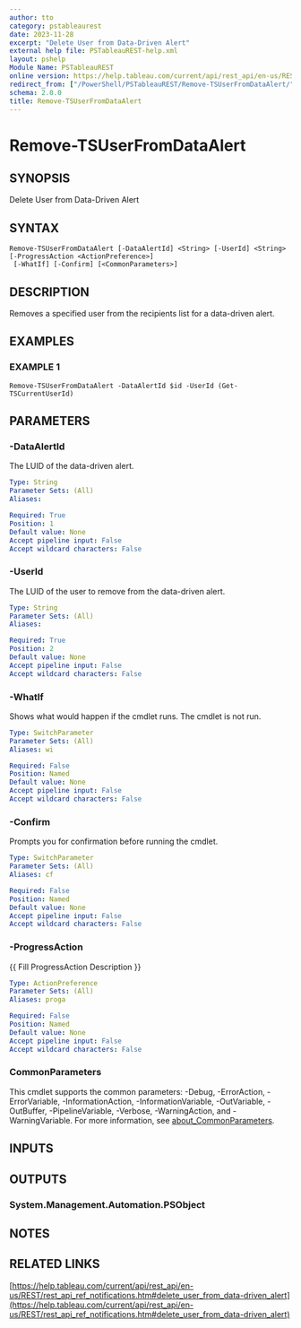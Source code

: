 ```yaml
---
author: tto
category: pstableaurest
date: 2023-11-28
excerpt: "Delete User from Data-Driven Alert"
external help file: PSTableauREST-help.xml
layout: pshelp
Module Name: PSTableauREST
online version: https://help.tableau.com/current/api/rest_api/en-us/REST/rest_api_ref_notifications.htm#delete_user_from_data-driven_alert
redirect_from: ["/PowerShell/PSTableauREST/Remove-TSUserFromDataAlert/", "/PowerShell/PSTableauREST/remove-tsuserfromdataalert/", "/PowerShell/remove-tsuserfromdataalert/"]
schema: 2.0.0
title: Remove-TSUserFromDataAlert
---
```


# Remove-TSUserFromDataAlert

## SYNOPSIS
Delete User from Data-Driven Alert

## SYNTAX

```
Remove-TSUserFromDataAlert [-DataAlertId] <String> [-UserId] <String> [-ProgressAction <ActionPreference>]
 [-WhatIf] [-Confirm] [<CommonParameters>]
```

## DESCRIPTION
Removes a specified user from the recipients list for a data-driven alert.

## EXAMPLES

### EXAMPLE 1
```
Remove-TSUserFromDataAlert -DataAlertId $id -UserId (Get-TSCurrentUserId)
```

## PARAMETERS

### -DataAlertId
The LUID of the data-driven alert.

```yaml
Type: String
Parameter Sets: (All)
Aliases:

Required: True
Position: 1
Default value: None
Accept pipeline input: False
Accept wildcard characters: False
```

### -UserId
The LUID of the user to remove from the data-driven alert.

```yaml
Type: String
Parameter Sets: (All)
Aliases:

Required: True
Position: 2
Default value: None
Accept pipeline input: False
Accept wildcard characters: False
```

### -WhatIf
Shows what would happen if the cmdlet runs.
The cmdlet is not run.

```yaml
Type: SwitchParameter
Parameter Sets: (All)
Aliases: wi

Required: False
Position: Named
Default value: None
Accept pipeline input: False
Accept wildcard characters: False
```

### -Confirm
Prompts you for confirmation before running the cmdlet.

```yaml
Type: SwitchParameter
Parameter Sets: (All)
Aliases: cf

Required: False
Position: Named
Default value: None
Accept pipeline input: False
Accept wildcard characters: False
```

### -ProgressAction
{{ Fill ProgressAction Description }}

```yaml
Type: ActionPreference
Parameter Sets: (All)
Aliases: proga

Required: False
Position: Named
Default value: None
Accept pipeline input: False
Accept wildcard characters: False
```

### CommonParameters
This cmdlet supports the common parameters: -Debug, -ErrorAction, -ErrorVariable, -InformationAction, -InformationVariable, -OutVariable, -OutBuffer, -PipelineVariable, -Verbose, -WarningAction, and -WarningVariable. For more information, see [about_CommonParameters](http://go.microsoft.com/fwlink/?LinkID=113216).

## INPUTS

## OUTPUTS

### System.Management.Automation.PSObject
## NOTES

## RELATED LINKS

[https://help.tableau.com/current/api/rest_api/en-us/REST/rest_api_ref_notifications.htm#delete_user_from_data-driven_alert](https://help.tableau.com/current/api/rest_api/en-us/REST/rest_api_ref_notifications.htm#delete_user_from_data-driven_alert)

